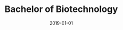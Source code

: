 ---
title: "Bachelor of Biotechnology"
excerpt: "CGPA: 3.71. Dean’s List (GPA ≥ 3.5) from 2019 to 2021. Bronze Award at the 8th International Biotechnology Competition for enhancing Agarwood oil production. First Prize and Excellent Award at Innovate Sarawak Design Challenge 2021 for predicting SARS-CoV-2 inhibitors using machine learning."
collection: publications
date: 2019-01-01
venue: "Swinburne University of Technology Sarawak (SUTS)"
location: "Kuching, Malaysia"
type: "Education"
---